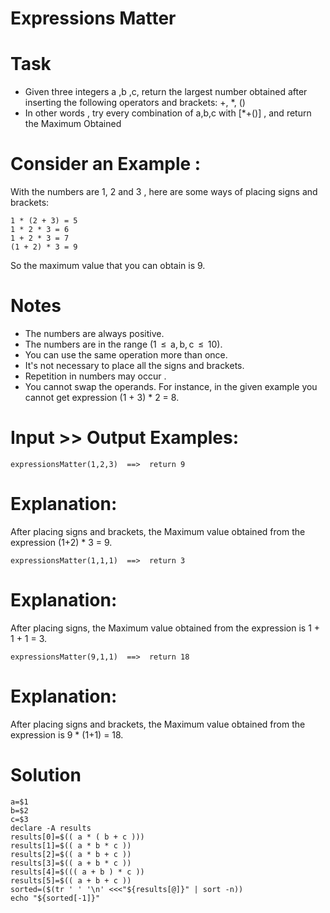# Expressions Matter
# Task
* Given three integers a ,b ,c, return the largest number obtained after inserting the following operators and brackets: +, *, ()
* In other words , try every combination of a,b,c with [*+()] , and return the Maximum Obtained
# Consider an Example :
With the numbers are 1, 2 and 3 , here are some ways of placing signs and brackets:
```
1 * (2 + 3) = 5
1 * 2 * 3 = 6
1 + 2 * 3 = 7
(1 + 2) * 3 = 9
```
So the maximum value that you can obtain is 9.

# Notes
* The numbers are always positive.
* The numbers are in the range (1  ≤  a, b, c  ≤  10).
* You can use the same operation more than once.
* It's not necessary to place all the signs and brackets.
* Repetition in numbers may occur .
* You cannot swap the operands. For instance, in the given example you cannot get expression (1 + 3) * 2 = 8.
# Input >> Output Examples:
```
expressionsMatter(1,2,3)  ==>  return 9
```
# Explanation:
After placing signs and brackets, the Maximum value obtained from the expression (1+2) * 3 = 9.
```
expressionsMatter(1,1,1)  ==>  return 3
```
# Explanation:
After placing signs, the Maximum value obtained from the expression is 1 + 1 + 1 = 3.
```
expressionsMatter(9,1,1)  ==>  return 18
```
# Explanation:
After placing signs and brackets, the Maximum value obtained from the expression is 9 * (1+1) = 18.
# Solution
```
a=$1
b=$2
c=$3
declare -A results
results[0]=$(( a * ( b + c )))
results[1]=$(( a * b * c ))
results[2]=$(( a * b + c ))
results[3]=$(( a + b * c ))
results[4]=$((( a + b ) * c ))
results[5]=$(( a + b + c ))
sorted=($(tr ' ' '\n' <<<"${results[@]}" | sort -n))
echo "${sorted[-1]}"
```